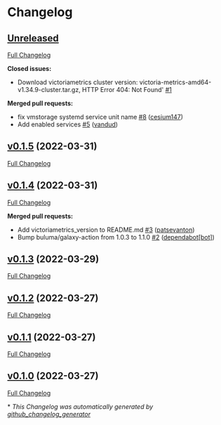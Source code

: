 # Changelog

## [Unreleased](https://github.com/buluma/ansible-role-victoriametrics_cluster/tree/HEAD)

[Full Changelog](https://github.com/buluma/ansible-role-victoriametrics_cluster/compare/v0.1.5...HEAD)

**Closed issues:**

- Download victoriametrics cluster version: victoria-metrics-amd64-v1.34.9-cluster.tar.gz, HTTP Error 404: Not Found' [\#1](https://github.com/buluma/ansible-role-victoriametrics_cluster/issues/1)

**Merged pull requests:**

- fix vmstorage systemd service unit name [\#8](https://github.com/buluma/ansible-role-victoriametrics_cluster/pull/8) ([cesium147](https://github.com/cesium147))
- Add enabled services [\#5](https://github.com/buluma/ansible-role-victoriametrics_cluster/pull/5) ([vandud](https://github.com/vandud))

## [v0.1.5](https://github.com/buluma/ansible-role-victoriametrics_cluster/tree/v0.1.5) (2022-03-31)

[Full Changelog](https://github.com/buluma/ansible-role-victoriametrics_cluster/compare/v0.1.4...v0.1.5)

## [v0.1.4](https://github.com/buluma/ansible-role-victoriametrics_cluster/tree/v0.1.4) (2022-03-31)

[Full Changelog](https://github.com/buluma/ansible-role-victoriametrics_cluster/compare/v0.1.3...v0.1.4)

**Merged pull requests:**

- Add victoriametrics\_version to README.md [\#3](https://github.com/buluma/ansible-role-victoriametrics_cluster/pull/3) ([patsevanton](https://github.com/patsevanton))
- Bump buluma/galaxy-action from 1.0.3 to 1.1.0 [\#2](https://github.com/buluma/ansible-role-victoriametrics_cluster/pull/2) ([dependabot[bot]](https://github.com/apps/dependabot))

## [v0.1.3](https://github.com/buluma/ansible-role-victoriametrics_cluster/tree/v0.1.3) (2022-03-29)

[Full Changelog](https://github.com/buluma/ansible-role-victoriametrics_cluster/compare/v0.1.2...v0.1.3)

## [v0.1.2](https://github.com/buluma/ansible-role-victoriametrics_cluster/tree/v0.1.2) (2022-03-27)

[Full Changelog](https://github.com/buluma/ansible-role-victoriametrics_cluster/compare/v0.1.1...v0.1.2)

## [v0.1.1](https://github.com/buluma/ansible-role-victoriametrics_cluster/tree/v0.1.1) (2022-03-27)

[Full Changelog](https://github.com/buluma/ansible-role-victoriametrics_cluster/compare/v0.1.0...v0.1.1)

## [v0.1.0](https://github.com/buluma/ansible-role-victoriametrics_cluster/tree/v0.1.0) (2022-03-27)

[Full Changelog](https://github.com/buluma/ansible-role-victoriametrics_cluster/compare/cb487c77b405ad2f1a474ddb408ebd5ffefef5ca...v0.1.0)



\* *This Changelog was automatically generated by [github_changelog_generator](https://github.com/github-changelog-generator/github-changelog-generator)*
